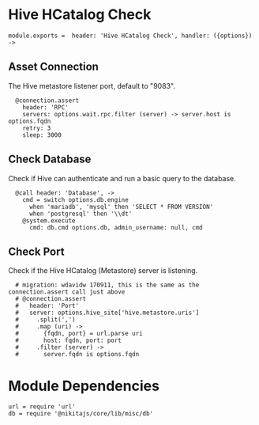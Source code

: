 
# Hive HCatalog Check

    module.exports =  header: 'Hive HCatalog Check', handler: ({options}) ->

## Asset Connection

The Hive metastore listener port, default to "9083".

      @connection.assert
        header: 'RPC'
        servers: options.wait.rpc.filter (server) -> server.host is options.fqdn
        retry: 3
        sleep: 3000

## Check Database

Check if Hive can authenticate and run a basic query to the database.

      @call header: 'Database', ->
        cmd = switch options.db.engine
          when 'mariadb', 'mysql' then 'SELECT * FROM VERSION'
          when 'postgresql' then '\\dt'
        @system.execute
          cmd: db.cmd options.db, admin_username: null, cmd

## Check Port

Check if the Hive HCatalog (Metastore) server is listening.

      # migration: wdavidw 170911, this is the same as the connection.assert call just above
      # @connection.assert
      #   header: 'Port'
      #   server: options.hive_site['hive.metastore.uris']
      #     .split(',')
      #     .map (uri) ->
      #       {fqdn, port} = url.parse uri
      #       host: fqdn, port: port
      #     .filter (server) ->
      #       server.fqdn is options.fqdn

# Module Dependencies

    url = require 'url'
    db = require '@nikitajs/core/lib/misc/db'
